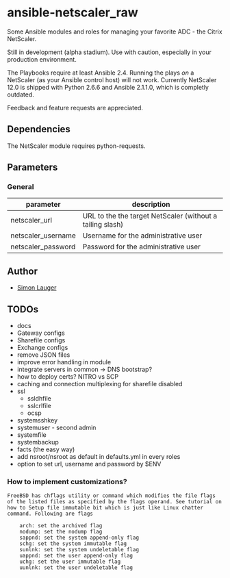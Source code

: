 # ansible-netscaler_raw

Some Ansible modules and roles for managing your favorite ADC - the Citrix NetScaler.

Still in development (alpha stadium). Use with caution, especially in your production environment. 

The Playbooks require at least Ansible 2.4. Running the plays *on* a NetScaler (as your Ansible control host) will not work. Currently NetScaler 12.0 is shipped with Python 2.6.6 and Ansible 2.1.1.0, which is completly outdated.

Feedback and feature requests are appreciated.

## Dependencies

The NetScaler module requires python-requests. 

## Parameters 

### General

| parameter        | description 
---                | ---        
netscaler_url      | URL to the the target NetScaler (without a tailing slash)
netscaler_username | Username for the administrative user
netscaler_password | Password for the administrative user

## Author

- [Simon Lauger](https://github.com/slauger)

## TODOs

- docs 
- Gateway configs
- Sharefile configs
- Exchange configs
- remove JSON files
- improve error handling in module
- integrate servers in common -> DNS bootstrap?
- how to deploy certs? NITRO vs SCP
- caching and connection multiplexing for sharefile disabled
- ssl
  - ssldhfile
  - sslcrlfile
  - ocsp
- systemsshkey
- systemuser - second admin
- systemfile
- systembackup
- facts (the easy way)
- add nsroot/nsroot as default in defaults.yml in every roles
- option to set url, username and password by $ENV

### How to implement customizations?

```
FreeBSD has chflags utility or command which modifies the file flags of the listed files as specified by the flags operand. See tutorial on how to Setup file immutable bit which is just like Linux chatter command. Following are flags

    arch: set the archived flag
    nodump: set the nodump flag
    sappnd: set the system append-only flag
    schg: set the system immutable flag
    sunlnk: set the system undeletable flag
    uappnd: set the user append-only flag
    uchg: set the user immutable flag
    uunlnk: set the user undeletable flag
```


